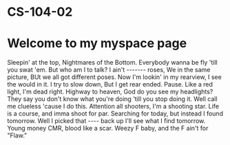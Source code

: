 # CS-104-02
# Welcome to my myspace page
Sleepin' at the top, Nightmares of the Bottom.
Everybody wanna be fly 'till you swat 'em.
But who am I to talk?
I ain't ------- roses,
We in the same picture,
BUt we all got different poses.
Now I'm lookin' in my rearview,
I see the would in it.
I try to slow down,
But I get rear ended.
Pause. Like a red light, I'm dead right.
Highway to heaven, God do you see my headlights?
They say you don't know what you're doing 'till you stop doing it.
Well call me clueless 'cause I do this.
Attention all shooters, I'm a shooting star.
Life is a course, and imma shoot for par.
Searching for today, but instead I found tomorrow.
Well I picked that ---- back up I'll see what I find tomorrow.
Young money CMR, blood like a scar.
Weezy F baby, and the F ain't for "Flaw."
